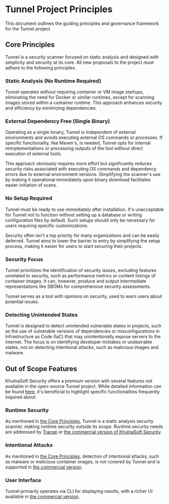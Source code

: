 # Tunnel Project Principles

This document outlines the guiding principles and governance framework for the Tunnel project.

## Core Principles

Tunnel is a security scanner focused on static analysis and designed with simplicity and security at its core.
All new proposals to the project must adhere to the following principles.

### Static Analysis (No Runtime Required)

Tunnel operates without requiring container or VM image startups, eliminating the need for Docker or similar runtimes, except for scanning images stored within a container runtime.
This approach enhances security and efficiency by minimizing dependencies.

### External Dependency Free (Single Binary)

Operating as a single binary, Tunnel is independent of external environments and avoids executing external OS commands or processes.
If specific functionality, like Maven's, is needed, Tunnel opts for internal reimplementations or processing outputs of the tool without direct execution of external tools.

This approach obviously requires more effort but significantly reduces security risks associated with executing OS commands and dependency errors due to external environment versions.
Simplifying the scanner's use by making it operational immediately upon binary download facilitates easier initiation of scans.

### No Setup Required

Tunnel must be ready to use immediately after installation.
It's unacceptable for Tunnel not to function without setting up a database or writing configuration files by default.
Such setups should only be necessary for users requiring specific customizations.

Security often isn't a top priority for many organizations and can be easily deferred.
Tunnel aims to lower the barrier to entry by simplifying the setup process, making it easier for users to start securing their projects.

### Security Focus

Tunnel prioritizes the identification of security issues, excluding features unrelated to security, such as performance metrics or content listings of container images.
It can, however, produce and output intermediate representations like SBOMs for comprehensive security assessments.

Tunnel serves as a tool with opinions on security, used to warn users about potential issues.

### Detecting Unintended States

Tunnel is designed to detect unintended vulnerable states in projects, such as the use of vulnerable versions of dependencies or misconfigurations in Infrastructure as Code (IaC) that may unintentionally expose servers to the internet.
The focus is on identifying developer mistakes or undesirable states, not on detecting intentional attacks, such as malicious images and malware.

## Out of Scope Features

KhulnaSoft Security offers a premium version with several features not available in the open-source Tunnel project.
While detailed information can be found [here][tunnel-aqua], it's beneficial to highlight specific functionalities frequently inquired about:

### Runtime Security

As mentioned in [the Core Principles](#static-analysis-no-runtime-required), Tunnel is a static analysis security scanner, making runtime security outside its scope.
Runtime security needs are addressed by [Tracee][tracee] or [the commercial version of KhulnaSoft Security]().

### Intentional Attacks

As mentioned in [the Core Principles](#detecting-unintended-states), detection of intentional attacks, such as malware or malicious container images, is not covered by Tunnel and is supported in [the commercial version][aqua].

### User Interface

Tunnel primarily operates via CLI for displaying results, with a richer UI available in [the commercial version][aqua].

[tunnel-aqua]: ../commercial/compare.md
[tracee]: https://github.com/aquasecurity/tracee
[aqua]: https://www.khulnasoft.com/
